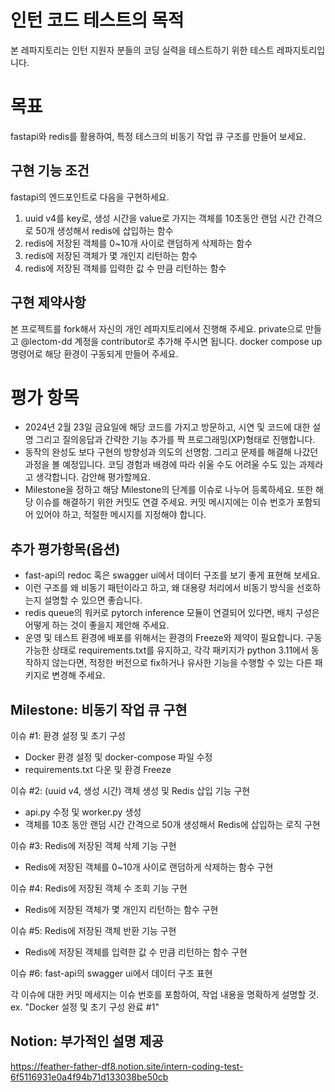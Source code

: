 # 인턴 코드 테스트의 목적
본 레파지토리는 인턴 지원자 분들의 코딩 실력을 테스트하기 위한 테스트 레파지토리입니다.

# 목표
fastapi와 redis를 활용하여, 특정 테스크의 비동기 작업 큐 구조를 만들어 보세요.

## 구현 기능 조건
fastapi의 엔드포인트로 다음을 구현하세요.
1. uuid v4를 key로, 생성 시간을 value로 가지는 객체를 10초동안 랜덤 시간 간격으로 50개 생성해서 redis에 삽입하는 함수
2. redis에 저장된 객체를 0~10개 사이로 랜덤하게 삭제하는 함수
3. redis에 저장된 객체가 몇 개인지 리턴하는 함수
4. redis에 저장된 객체를 입력한 값 수 만큼 리턴하는 함수

## 구현 제약사항
본 프로젝트를 fork해서 자신의 개인 레파지토리에서 진행해 주세요. private으로 만들고 @lectom-dd 계정을 contributor로 추가해 주시면 됩니다.
docker compose up 명령어로 해당 환경이 구동되게 만들어 주세요.

# 평가 항목
* 2024년 2월 23일 금요일에 해당 코드를 가지고 방문하고, 시연 및 코드에 대한 설명 그리고 질의응답과 간략한 기능 추가를 짝 프로그래밍(XP)형태로 진행합니다.
* 동작의 완성도 보다 구현의 방향성과 의도의 선명함. 그리고 문제를 해결해 나갔던 과정을 볼 예정입니다. 코딩 경험과 배경에 따라 쉬울 수도 어려울 수도 있는 과제라고 생각합니다. 감안해 평가할께요.
* Milestone을 정하고 해당 Milestone의 단계를 이슈로 나누어 등록하세요. 또한 해당 이슈를 해결하기 위한 커밋도 연결 주세요. 커밋 메시지에는 이슈 번호가 포함되어 있어야 하고, 적절한 메시지를 지정해야 합니다.

## 추가 평가항목(옵션)
* fast-api의 redoc 혹은 swagger ui에서 데이터 구조를 보기 좋게 표현해 보세요.
* 이런 구조를 왜 비동기 패턴이라고 하고, 왜 대용량 처리에서 비동기 방식을 선호하는지 설명할 수 있으면 좋습니다.
* redis queue의 워커로 pytorch inference 모듈이 연결되어 있다면, 배치 구성은 어떻게 하는 것이 좋을지 제안해 주세요.
* 운영 및 테스트 환경에 배포를 위해서는 환경의 Freeze와 제약이 필요합니다. 구동 가능한 상태로 requirements.txt를 유지하고, 각각 패키지가 python 3.11에서 동작하지 않는다면, 적정한 버전으로 fix하거나 유사한 기능을 수행할 수 있는 다른 패키지로 변경해 주세요.

## Milestone: 비동기 작업 큐 구현
이슈 #1: 환경 설정 및 초기 구성
* Docker 환경 설정 및 docker-compose 파일 수정
* requirements.txt 다운 및 환경 Freeze

이슈 #2: (uuid v4, 생성 시간) 객체 생성 및 Redis 삽입 기능 구현
* api.py 수정 및 worker.py 생성
* 객체를 10초 동안 랜덤 시간 간격으로 50개 생성해서 Redis에 삽입하는 로직 구현

이슈 #3: Redis에 저장된 객체 삭제 기능 구현
* Redis에 저장된 객체를 0~10개 사이로 랜덤하게 삭제하는 함수 구현

이슈 #4: Redis에 저장된 객체 수 조회 기능 구현
* Redis에 저장된 객체가 몇 개인지 리턴하는 함수 구현

이슈 #5: Redis에 저장된 객체 반환 기능 구현
* Redis에 저장된 객체를 입력한 값 수 만큼 리턴하는 함수 구현

이슈 #6: fast-api의 swagger ui에서 데이터 구조 표현

각 이슈에 대한 커밋 메세지는 이슈 번호를 포함하여, 작업 내용을 명확하게 설명할 것. ex. "Docker 설정 및 초기 구성 완료 #1"

## Notion: 부가적인 설명 제공 
https://feather-father-df8.notion.site/intern-coding-test-6f5116931e0a4f94b71d133038be50cb